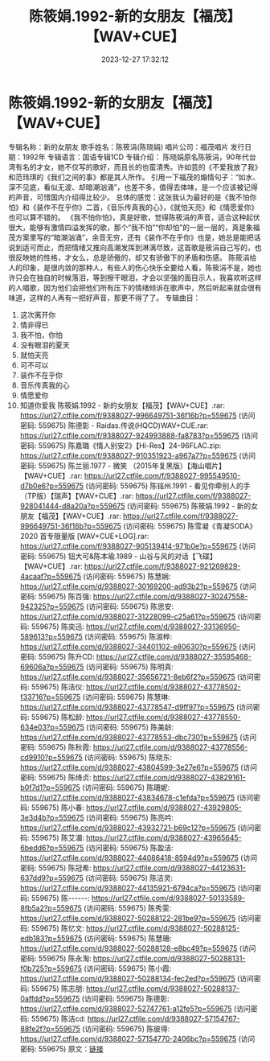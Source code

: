 ﻿---
title: 陈筱娟.1992-新的女朋友【福茂】【WAV+CUE】
date: 2023-12-27 17:32:12
categories: WAV车载音乐、镜像
tags: 华语中文
---
# 陈筱娟.1992-新的女朋友【福茂】【WAV+CUE】

专辑名称：新的女朋友
歌手姓名：陈筱涓(陈晓娟)
唱片公司：福茂唱片
发行日期：1992年
专辑语言：国语专辑1CD
专辑介绍：
陈晓娟原名陈筱涓，90年代台湾有名的才女，她不仅写的歌好，而且长的也蛮清秀。许如芸的《不爱我放了我》和范玮琪的《我们之间的事》都是其人所作。
引用一下福茂的煽情句子：“如水、深不见底，看似无波、却暗潮汹涌”，也差不多，值得去体味，是一个应该被记得的声音，可惜国内介绍得比较少。
总体的感觉：这张我认为最好的是《我不怕你怕》和《装作不在乎你》二首，《音乐传真我的心》，《就怕天亮》和《情愿爱你》也可以算不错的。
《我不怕你怕》，真是好歌，觉得陈筱涓的声音，适合这种起伏很大，能够有激情四溢发挥的歌，那个“我不怕”“你却怕”的一层一层的，真是象福茂方案里写的“暗潮汹涌”，余音无穷，还有《装作不在乎你》也是，她总是能把话说到适可而止，而把情绪又推向高潮发挥到淋漓尽致，这首歌是筱涓自己写的，也很反映她的性格，才女么，总是骄傲的，却又有骄傲下的矛盾和伤感。
陈筱涓给人的印象，是很内敛的那种人，有些人的伤心快乐全要给人看，陈筱涓不是，她也许只会在独自的时候落泪，等到擦干眼泪，才会以坚强的面目示人，我喜欢听这样的人唱歌，因为他们会把他们所有压下的情绪倾诉在歌声中，然后听起来就会很有味道，这样的人再有一把好声音，那更不得了了。
专辑曲目：
01. 这次离开你
02. 情非得已
03. 我不怕，你怕
04. 没有眼泪的夏天
05. 就怕天亮
06. 可不可以
07. 装作不在乎你
08. 音乐传真我的心
09. 情愿爱你
10. 知道你爱我
陈筱娟.1992 - 新的女朋友【福茂】【WAV+CUE】.rar: https://url27.ctfile.com/f/9388027-996649751-36f16b?p=559675
(访问密码: 559675)
陈德彰 - Raidas.传说(HQCD)WAV+CUE.rar: https://url27.ctfile.com/f/9388027-924993888-fa8783?p=559675
(访问密码: 559675)
陈嘉璐《情人别安2》【Hi-Res】24-96FLAC.zip: https://url27.ctfile.com/f/9388027-910351923-a967a7?p=559675
(访问密码: 559675)
陈兰丽.1977 - 微笑 （2015年复黑版）【海山唱片】【WAV+CUE】.rar: https://url27.ctfile.com/f/9388027-995549510-d7b0e6?p=559675
(访问密码: 559675)
陈铭州.1991 - 看见你牵别人的手（TP版）【瑞声】【WAV+CUE】.rar: https://url27.ctfile.com/f/9388027-928041444-d8a20a?p=559675
(访问密码: 559675)
陈筱娟.1992 - 新的女朋友【福茂】【WAV+CUE】.rar: https://url27.ctfile.com/f/9388027-996649751-36f16b?p=559675
(访问密码: 559675)
陈雪凝《青凝SODA》2020 首专限量版 [WAV+CUE+LOG].rar: https://url27.ctfile.com/f/9388027-905139414-971b0e?p=559675
(访问密码: 559675)
钮大可&陈本瑜.1989 - 山谷与风的对话【飞碟】【WAV+CUE】.rar: https://url27.ctfile.com/f/9388027-921269829-4acaaf?p=559675
(访问密码: 559675)
陈慧娴: https://url27.ctfile.com/d/9388027-30169200-ad93b2?p=559675
(访问密码: 559675)
陈百强: https://url27.ctfile.com/d/9388027-30247558-942325?p=559675
(访问密码: 559675)
陈思安: https://url27.ctfile.com/d/9388027-31228099-c25a61?p=559675
(访问密码: 559675)
陈奕迅: https://url27.ctfile.com/d/9388027-33136950-589613?p=559675
(访问密码: 559675)
陈淑桦: https://url27.ctfile.com/d/9388027-34401102-e80630?p=559675
(访问密码: 559675)
陈升CD: https://url27.ctfile.com/d/9388027-35595468-69606a?p=559675
(访问密码: 559675)
陈明真: https://url27.ctfile.com/d/9388027-35656721-8eb6f2?p=559675
(访问密码: 559675)
陈洁仪: https://url27.ctfile.com/d/9388027-43778502-f33716?p=559675
(访问密码: 559675)
陈慧琳: https://url27.ctfile.com/d/9388027-43778547-d9ff97?p=559675
(访问密码: 559675)
陈松龄: https://url27.ctfile.com/d/9388027-43778550-634e03?p=559675
(访问密码: 559675)
陈美龄: https://url27.ctfile.com/d/9388027-43778553-dbc730?p=559675
(访问密码: 559675)
陈秋霞: https://url27.ctfile.com/d/9388027-43778556-cd9910?p=559675
(访问密码: 559675)
陈晓东: https://url27.ctfile.com/d/9388027-43804599-3e27e6?p=559675
(访问密码: 559675)
陈绮贞: https://url27.ctfile.com/d/9388027-43829161-b0f7d1?p=559675
(访问密码: 559675)
陈珊妮: https://url27.ctfile.com/d/9388027-43834678-c1efda?p=559675
(访问密码: 559675)
陈小春: https://url27.ctfile.com/d/9388027-43929805-3e3d4b?p=559675
(访问密码: 559675)
陈亮吟: https://url27.ctfile.com/d/9388027-43932721-b69c12?p=559675
(访问密码: 559675)
陈艾湄: https://url27.ctfile.com/d/9388027-43965645-6bedd6?p=559675
(访问密码: 559675)
陈盈洁: https://url27.ctfile.com/d/9388027-44086418-8594d9?p=559675
(访问密码: 559675)
陈冠希: https://url27.ctfile.com/d/9388027-44123631-637dd9?p=559675
(访问密码: 559675)
陈洁灵: https://url27.ctfile.com/d/9388027-44135921-6794ca?p=559675
(访问密码: 559675)
陈------: https://url27.ctfile.com/d/9388027-50133589-8fb5a2?p=559675
(访问密码: 559675)
陈秀雯: https://url27.ctfile.com/d/9388027-50288122-281be9?p=559675
(访问密码: 559675)
陈忆文: https://url27.ctfile.com/d/9388027-50288125-edb183?p=559675
(访问密码: 559675)
陈慧珊: https://url27.ctfile.com/d/9388027-50288128-e8bc49?p=559675
(访问密码: 559675)
陈永淘: https://url27.ctfile.com/d/9388027-50288131-f0b725?p=559675
(访问密码: 559675)
陈小霞: https://url27.ctfile.com/d/9388027-50288134-fec2ed?p=559675
(访问密码: 559675)
陈志朋: https://url27.ctfile.com/d/9388027-50288137-0affdd?p=559675
(访问密码: 559675)
陈德彰: https://url27.ctfile.com/d/9388027-52747761-a12fe5?p=559675
(访问密码: 559675)
陈洁cd: https://url27.ctfile.com/d/9388027-57154767-88fe2f?p=559675
(访问密码: 559675)
陈彼得: https://url27.ctfile.com/d/9388027-57154770-2406bc?p=559675
(访问密码: 559675)
原文：[链接](https://blog.sina.com.cn/s/blog_1647c7e76010313zk.html)